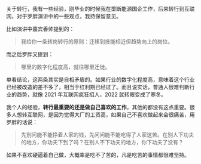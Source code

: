 关于转行，我有一些经验，刚毕业的时候我在垄断能源国企工作，后来转行到互联网，对于罗胖演讲中的一些观点，我持保留意见。

比如演讲中嘉宾香帅提到的：

> 我给你一条转岗转行的原则：迁移到技能相近但趋势向上的岗位。

而之后罗胖又提到：

> 哪里的数字化程度高，就往哪里迁徙。

单看结论，这两条其实是自相矛盾的。如果行业的数字化程度高，意味着这个行业已经被改造的差不多了，相当于红利期已经过了。而且说实话，普通人很难判断行业的趋势，就像 2021 年互联网疯狂招人，2022 就转眼变成了寒冬。

我个人的经验，**转行最重要的还是做自己喜欢的工作**，其他的都没有这点重要。很多人想转互联网，是因为觉得大厂的工资高，如果自己不喜欢做起来会很痛苦，用罗胖的话说：

> 先别问能不能挣着人家的钱，先问问能不能吃得了人家这苦。在别人下功夫的地方，你功夫下到了吗？在别人不下功夫的地方，你下功夫了没有？

如果不喜欢硬逼着自己做，大概率是吃不了苦的，凡是吃苦的事情都很难坚持。
